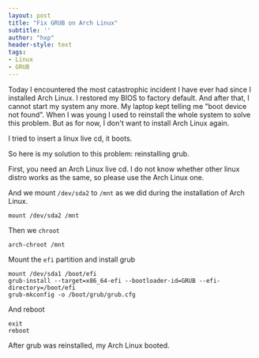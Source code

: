 ```yaml
---
layout: post
title: "Fix GRUB on Arch Linux"
subtitle: ''
author: "hxp"
header-style: text
tags:
- Linux
- GRUB
---
```


Today I encountered the most catastrophic incident I have ever had since I installed Arch Linux. I restored my BIOS to factory default. And after that, I cannot start my system any more. My laptop kept telling me "boot device not found". When I was young I used to reinstall the whole system to solve this problem. But as for now, I don't want to install Arch Linux again.

I tried to insert a linux live cd, it boots.

So here is my solution to this problem: reinstalling grub.

First, you need an Arch Linux live cd. I do not know whether other linux distro works as the same, so please use the Arch Linux one.

And we mount `/dev/sda2` to `/mnt` as we did during the installation of Arch Linux.

``` shell
mount /dev/sda2 /mnt
```

Then we `chroot`

``` shell
arch-chroot /mnt
```

Mount the `efi` partition and install grub

``` shell
mount /dev/sda1 /boot/efi
grub-install --target=x86_64-efi --bootloader-id=GRUB --efi-directory=/boot/efi
grub-mkconfig -o /boot/grub/grub.cfg
```

And reboot

``` shell
exit
reboot
```

After grub was reinstalled, my Arch Linux booted.
